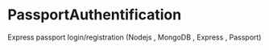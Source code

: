 # PassportAuthentification
Express passport login/registration (Nodejs , MongoDB , Express , Passport)
